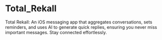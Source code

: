 # Total_Rekall
 Total Rekall: An iOS messaging app that aggregates conversations, sets reminders, and uses AI to generate quick replies, ensuring you never miss important messages. Stay connected effortlessly.
